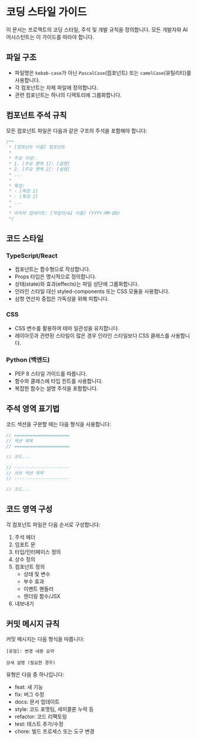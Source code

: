 # 코딩 스타일 가이드

이 문서는 프로젝트의 코딩 스타일, 주석 및 개발 규칙을 정의합니다. 모든 개발자와 AI 어시스턴트는 이 가이드를 따라야 합니다.

## 파일 구조

- 파일명은 `kebab-case`가 아닌 `PascalCase`(컴포넌트) 또는 `camelCase`(유틸리티)를 사용합니다.
- 각 컴포넌트는 자체 파일에 정의합니다.
- 관련 컴포넌트는 하나의 디렉토리에 그룹화합니다.

## 컴포넌트 주석 규칙

모든 컴포넌트 파일은 다음과 같은 구조의 주석을 포함해야 합니다:

```typescript
/**
 * [컴포넌트 이름] 컴포넌트
 *
 * 주요 구성:
 * 1. [주요 영역 1]: [설명]
 * 2. [주요 영역 2]: [설명]
 * ...
 *
 * 특징:
 * - [특징 1]
 * - [특징 2]
 * ...
 *
 * 마지막 업데이트: [작업자/AI 이름] (YYYY-MM-DD)
 */
```

## 코드 스타일

### TypeScript/React

- 컴포넌트는 함수형으로 작성합니다.
- Props 타입은 명시적으로 정의합니다.
- 상태(state)와 효과(effects)는 파일 상단에 그룹화합니다.
- 인라인 스타일 대신 styled-components 또는 CSS 모듈을 사용합니다.
- 삼항 연산자 중첩은 가독성을 위해 피합니다.

### CSS

- CSS 변수를 활용하여 테마 일관성을 유지합니다.
- 레이아웃과 관련된 스타일이 많은 경우 인라인 스타일보다 CSS 클래스를 사용합니다.

### Python (백엔드)

- PEP 8 스타일 가이드를 따릅니다.
- 함수와 클래스에 타입 힌트를 사용합니다.
- 복잡한 함수는 설명 주석을 포함합니다.

## 주석 영역 표기법

코드 섹션을 구분할 때는 다음 형식을 사용합니다:

```typescript
// =====================
// 섹션 제목
// =====================

// 코드...

// ---------------------
// 서브 섹션 제목
// ---------------------

// 코드...
```

## 코드 영역 구성

각 컴포넌트 파일은 다음 순서로 구성합니다:

1. 주석 헤더
2. 임포트 문
3. 타입/인터페이스 정의
4. 상수 정의
5. 컴포넌트 정의
   - 상태 및 변수
   - 부수 효과
   - 이벤트 핸들러
   - 렌더링 함수/JSX
6. 내보내기

## 커밋 메시지 규칙

커밋 메시지는 다음 형식을 따릅니다:

```
[유형]: 변경 내용 요약

상세 설명 (필요한 경우)
```

유형은 다음 중 하나입니다:

- feat: 새 기능
- fix: 버그 수정
- docs: 문서 업데이트
- style: 코드 포맷팅, 세미콜론 누락 등
- refactor: 코드 리팩토링
- test: 테스트 추가/수정
- chore: 빌드 프로세스 또는 도구 변경
